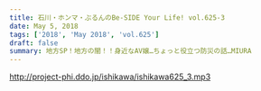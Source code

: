 ```yaml
---
title: 石川・ホンマ・ぶるんのBe-SIDE Your Life! vol.625-3
date: May 5, 2018
tags: ['2018', 'May 2018', 'vol.625']
draft: false
summary: 地方SP！地方の闇！！身近なAV嬢…ちょっと役立つ防災の話…MIURA
---
```


http://project-phi.ddo.jp/ishikawa/ishikawa625_3.mp3